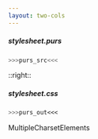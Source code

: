 ```yaml
---
layout: two-cols
---
```


##### *stylesheet.purs*

```purescript {16}
>>>purs_src<<<
```

::right::

##### *stylesheet.css*

```css
>>>purs_out<<<
```

<mdi-close-box class="text-red-500" /> MultipleCharsetElements
